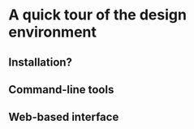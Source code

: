 # A quick tour of the design environment

## Installation?

## Command-line tools

## Web-based interface